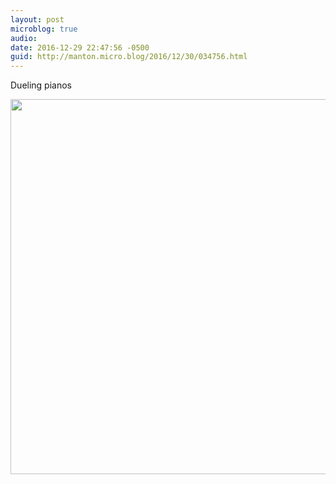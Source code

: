 ```yaml
---
layout: post
microblog: true
audio: 
date: 2016-12-29 22:47:56 -0500
guid: http://manton.micro.blog/2016/12/30/034756.html
---
```

Dueling pianos

<img src="http://manton.micro.blog/uploads/2018/4630fa2229.jpg" width="600" height="600" />

